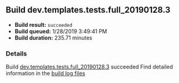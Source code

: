 ## Build dev.templates.tests.full_20190128.3
- **Build result:** `succeeded`
- **Build queued:** 1/28/2019 3:49:41 PM
- **Build duration:** 235.71 minutes
### Details
Build [dev.templates.tests.full_20190128.3](https://winappstudio.visualstudio.com/web/build.aspx?pcguid=a4ef43be-68ce-4195-a619-079b4d9834c2&builduri=vstfs%3a%2f%2f%2fBuild%2fBuild%2f26982) succeeded
Find detailed information in the [build log files](https://uwpctdiags.blob.core.windows.net/buildlogs/dev.templates.tests.full_20190128.3_logs.zip)
